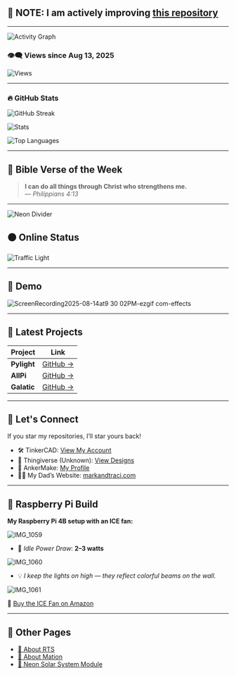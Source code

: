 ## 🚧 NOTE: I am actively improving [this repository](https://github.com/The3DP/AnimOne)

---

![Activity Graph](https://github-readme-activity-graph.vercel.app/graph?username=The3DP&theme=github-compact)

### 👁️‍🗨️ Views since Aug 13, 2025

![Views](https://visitor-badge.laobi.icu/badge?page_id=The3DP.The3DP&style=flat-square&color=FF00FF&labelColor=00FFFF&logo=eye)

---

### 🔥 GitHub Stats

![GitHub Streak](https://streak-stats.demolab.com/?user=The3DP)

![Stats](https://github-readme-stats.vercel.app/api?username=The3DP&count_private=true&show_icons=true&hide_border=true&title_color=808080&text_color=39ff14)

![Top Languages](https://github-readme-stats.vercel.app/api/top-langs/?username=The3DP&layout=compact)

---

## 📖 Bible Verse of the Week

> **I can do all things through Christ who strengthens me.**  
> — *Philippians 4:13*

---

![Neon Divider](https://img.shields.io/badge/-+--39ff14?style=flat-square)

## 🟠 Online Status

![Traffic Light](https://img.shields.io/badge/State:-OFFLINE-darkorange)

---

## 🎥 Demo

![ScreenRecording2025-08-14at9 30 02PM-ezgif com-effects](https://github.com/user-attachments/assets/11cc445d-353c-4e48-bd44-d611d929da22)

---

## 🚀 Latest Projects 

| Project | Link |
|--------|------|
| **Pylight** | [GitHub →](https://github.com/The3DP/PyLight) |
| **AllPi** | [GitHub →](https://github.com/The3DP/AllPi/tree/main) |
| **Galatic** | [GitHub →](https://github.com/The3DP/Galatic.github.io) |

---

## 👋 Let's Connect

If you star my repositories, I’ll star yours back!

- 🛠️ TinkerCAD: [View My Account](https://www.tinkercad.com/users/1dkSz833WZ2)
- 🧠 Thingiverse (Unknown): [View Designs](https://www.thingiverse.com/bit77/designs)
- 🔧 AnkerMake: [My Profile](https://makeitreal.eufymake.com/user/ba8cdc25bf8273bb4bccf32b4408248b5de5d445/)
- 👨‍💻 My Dad’s Website: [markandtraci.com](https://markandtraci.com/)

---

## 📸 Raspberry Pi Build

**My Raspberry Pi 4B setup with an ICE fan:**

![IMG_1059](https://github.com/user-attachments/assets/211e53df-9748-4b27-96b2-738abd604854)

- 🔌 *Idle Power Draw*: **2–3 watts**

![IMG_1060](https://github.com/user-attachments/assets/0b09b025-08a3-43f5-b774-dd4f59d58e07)

- 💡 *I keep the lights on high — they reflect colorful beams on the wall.*

![IMG_1061](https://github.com/user-attachments/assets/79410976-e8d5-4835-8f57-875ec61b2351)

🛒 [Buy the ICE Fan on Amazon](https://www.amazon.com/GeeekPi-Raspberry-Cooling-Cooler-Heatsink/dp/B07V35SXMC)

---

## 🧪 Other Pages

- [🔬 About RTS](https://The3DP.github.io/about-RTS/)
- [🧠 About Mation](https://The3DP.github.io/Mation.github.io/)
- [🌌 Neon Solar System Module](https://The3DP.github.io/Orbit/)
